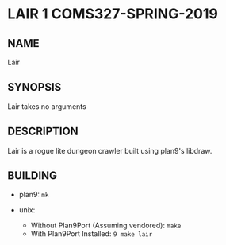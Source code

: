 # LAIR 1 COMS327-SPRING-2019

## NAME
Lair

## SYNOPSIS
Lair takes no arguments

## DESCRIPTION
Lair is a rogue lite dungeon crawler built using plan9's libdraw.

## BUILDING

* plan9: `mk`

* unix:
	* Without Plan9Port (Assuming vendored): `make`
	* With Plan9Port Installed: `9 make lair`
